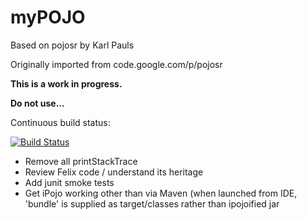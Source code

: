 # myPOJO

Based on pojosr by Karl Pauls

Originally imported from code.google.com/p/pojosr

**This is a work in progress.**

**Do not use...**

Continuous build status:

[![Build Status](https://travis-ci.org/donald-w/mypojo.svg?branch=master)](https://travis-ci.org/donald-w/mypojo)

* Remove all printStackTrace
* Review Felix code / understand its heritage
* Add junit smoke tests
* Get iPojo working other than via Maven (when launched from IDE, 'bundle' is supplied as target/classes rather than ipojoified jar

